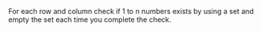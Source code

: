 For each row and column check if 1 to n numbers exists by using a set and empty the set each time you complete the check.